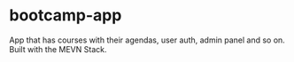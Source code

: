 # bootcamp-app
 App that has courses with their agendas, user auth, admin panel and so on. Built with the MEVN Stack.

